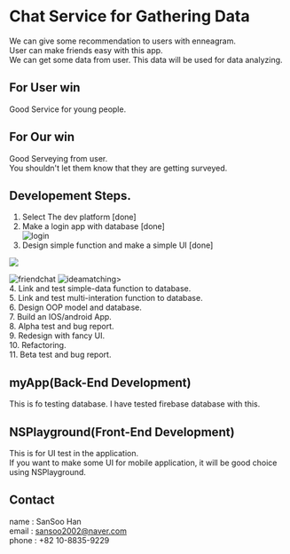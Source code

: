 Chat Service for Gathering Data
==========================================================
We can give some recommendation to users with enneagram.<br>
User can make friends easy with this app.<br>
We can get some data from user. This data will be used for data analyzing.

For User win
------------
Good Service for young people.<br>

For Our win
------------
Good Serveying from user.<br>
You shouldn't let them know that they are getting surveyed.

Developement Steps.
--------------
1. Select The dev platform [done]<br>
2. Make a login app with database [done]<br>
![login](result/login.png)<br>
3. Design simple function and make a simple UI [done]<br>
<img src="result/friendlist.jpg">

![friendchat](result/friendchat.jpg)
![ideamatching](result/ideamatching.jpg)><br>
4. Link and test simple-data function to database.<br>
5. Link and test multi-interation function to database.<br>
6. Design OOP model and database.<br>
7. Build an IOS/android App.<br>
8. Alpha test and bug report.<br>
9. Redesign with fancy UI.<br>
10. Refactoring.<br>
11. Beta test and bug report.<br>

myApp(Back-End Development)
-----
This is fo testing database. I have tested firebase database with this.

NSPlayground(Front-End Development)
------------
This is for UI test in the application.<br>
If you want to make some UI for mobile application, it will be good choice using NSPlayground.

Contact
--------
name : SanSoo Han<br>
email : sansoo2002@naver.com<br>
phone : +82 10-8835-9229